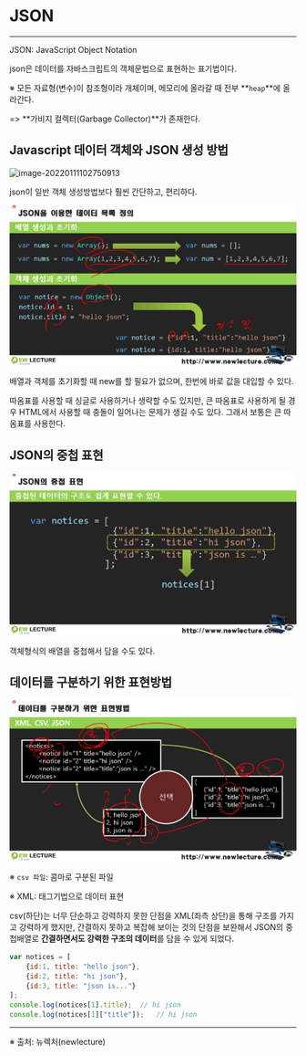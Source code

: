 

# JSON

------



JSON: JavaScript Object Notation

json은 데이터를 자바스크립트의  객체문법으로 표현하는 표기법이다.



※ 모든 자료형(변수)이 참조형이라 개체이며, 메모리에 올라갈 때 전부 **`heap`**에 올라간다.

=> **가비지 컬렉터(Garbage Collector)**가 존재한다.



## Javascript 데이터 객체와  JSON 생성 방법

![image-20220111102750913](../../../Users/SooHaKim/AppData/Roaming/Typora/typora-user-images/image-20220111102750913.png)

json이 일반 객체 생성방법보다 훨씬 간단하고, 편리하다.

![image-20220111103145123](image/image-20220111103145123.png)

배열과 객체를 초기화할 때 new를 할 필요가 없으며, 한번에 바로 값을 대입할 수 있다.

따옴표를 사용할 때 싱글로 사용하거나 생략할 수도 있지만, 큰 따옴표로 사용하게 될 경우 HTML에서 사용할 때 충돌이 일어나는 문제가 생길 수도 있다. 그래서 보통은 큰 따옴표를 사용한다.



## JSON의 중첩 표현

![image-20220111105511275](image/image-20220111105511275.png)

객체형식의 배열을 중첩해서 담을 수도 있다.



## 데이터를 구분하기 위한 표현방법

![image-20220111105852447](image/image-20220111105852447.png)

※ `csv 파일`: 콤마로 구분된 파일

※ XML: 태그기법으로 데이터 표현

csv(하단)는 너무 단순하고 강력하지 못한 단점을 XML(좌측 상단)을 통해 구조를 가지고 강력하게 했지만, 간결하지 못하고 복잡해 보이는 것의 단점을 보완해서 JSON의 중첩배열로 **간결하면서도 강력한 구조의 데이터**를 담을 수 있게 되었다.

```javascript
var notices = [
    {id:1, title: "hello json"},
    {id:2, title: "hi json"},
    {id:3, title: "json is..."}
];
console.log(notices[1].title);	// hi json
console.log(notices[1]["title"]);	// hi json
```



------

※ 출처: 뉴렉처(newlecture)